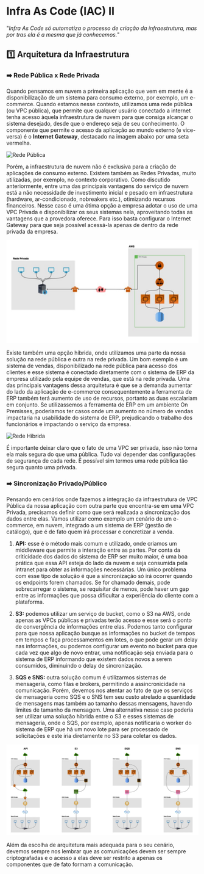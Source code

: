 # Infra As Code (IAC) II

"*Infra As Code só automatiza o processo de criação da infraestrutura, mas por tras ela é a mesma que já conhecemos.*"

## :one: Arquitetura da Infraestrutura

### :arrow_right: Rede Pública x Rede Privada

Quando pensamos em nuvem a primeira aplicação que vem em mente é a disponibilização de um sistema para consumo externo, por exemplo, um e-commerce. Quando estamos nesse contexto, utilizamos uma rede pública (ou VPC pública), que permite que qualquer usuário conectado a internet tenha acesso àquela infraestrutura de nuvem para que consiga alcançar o sistema desejado, desde que o endereço seja de seu conhecimento. O componente que permite o acesso da aplicação ao mundo externo (e vice-versa) é o **Internet Gateway**, destacado na imagem abaixo por uma seta vermelha.

![Rede Pública](Imagens/VPC%20Pública.png)

Porém, a infraestrutura de nuvem não é exclusiva para a criação de aplicações de consumo externo. Existem também as Redes Privadas, muito utilizadas, por exemplo, no contexto corporativo. Como discutido anteriormente, entre uma das principais vantagens do serviço de nuvem está a não necessidade de investimento inicial e pesado em infraestrutura (hardware, ar-condicionado, nobreakers etc.), otimizando recursos financeiros. Nesse caso é uma ótima opção a empresa adotar o uso de uma VPC Privada e disponibilizar os seus sistemas nela, aproveitando todas as vantagens que a provedora oferece. Para isso basta configurar o Internet Gateway para que seja possível acessá-la apenas de dentro da rede privada da empresa.

![Rede Privada](Imagens/VPC%20Privada.png)

Existe também uma opção híbrida, onde utilizamos uma parte da nossa solução na rede pública e outra na rede privada. Um bom exemplo é um sistema de vendas, disponibilizado na rede pública para acesso dos clientes e esse sistema é conectado diretamente com o sistema de ERP da empresa utilizado pela equipe de vendas, que está na rede privada. Uma das principais vantagens dessa arquitetura é que se a demanda aumentar do lado da aplicação de e-commerce consequentemente a ferramenta de ERP também terá aumento de uso de recursos, portanto as duas escalariam em conjunto. Se utilizassemos a ferramenta de ERP em um ambiente On Premisses, poderiamos ter casos onde um aumento no número de vendas impactaria na usabilidade do sistema de ERP, prejudicando o trabalho dos funcionários e impactando o serviço da empresa.

![Rede Híbrida](Imagens/VPC%20Híbrida.png)

É importante deixar claro que o fato de uma VPC ser privada, isso não torna ela mais segura do que uma pública. Tudo vai depender das configurações de segurança de cada rede. É possível sim termos uma rede pública tão segura quanto uma privada.

### :arrow_right: Sincronização Privado/Público

Pensando em cenários onde fazemos a integração da infraestrutura de VPC Pública da nossa aplicação com outra parte que encontra-se em uma VPC Privada, precisamos definir como que será realizada a sincronização dos dados entre elas. Vamos utilizar como exemplo um cenário de um e-commerce, em nuvem, integrado a um sistema de ERP (gestão de catálogo), que é de fato quem irá processar e concretizar a venda.

1. **API:** esse é o método mais comum e utilizado, onde criamos um middleware que permite a interação entre as partes. Por conta da criticidade dos dados do sistema de ERP ser muito maior, é uma boa prática que essa API esteja do lado da nuvem e seja consumida pela intranet para obter as informações necessárias. Um único problema com esse tipo de solução é que a sincronização só irá ocorrer quando os endpoints forem chamados. Se for chamado demais, pode sobrecarregar o sistema, se requisitar de menos, pode haver um gap entre as informações que possa dificultar a experiência do cliente com a plataforma.

2. **S3:** podemos utilizar um serviço de bucket, como o S3 na AWS, onde apenas as VPCs públicas e privadas terão acesso e esse será o ponto de convergência de informações entre elas. Podemos tanto configurar para que nossa aplicação busque as informações no bucket de tempos em tempos e faça processamentos em lotes, o que pode gerar um delay nas informações, ou podemos configurar um evento no bucket para que cada vez que algo de novo entrar, uma notificação seja enviada para o sistema de ERP informando que existem dados novos a serem consumidos, diminuindo o delay de sincronização.

3. **SQS e SNS:** outra solução comum é utilizarmos sistemas de mensageria, como filas e brokers, permitindo a assincronicidade na comunicação. Porém, devemos nos atentar ao fato de que os serviços de mensageria como SQS e o SNS tem seu custo atrelado a quantidade de mensagens mas também ao tamanho dessas mensagens, havendo limites de tamanho da mensagem. Uma alternativa nesse caso poderia ser utilizar uma solução híbrida entre o S3 e esses sistemas de mensageria, onde o SQS, por exemplo, apenas notificaria o worker do sistema de ERP que há um novo lote para ser processado de solicitações e este iria diretamente no S3 para coletar os dados.

![Sincronização Privado/Público](Imagens/Sincronização%20Privado-Público.png)

Além da escolha de arquitetura mais adequada para o seu cenário, devemos sempre nos lembrar que as comunicações devem ser sempre criptografadas e o acesso a elas deve ser restrito a apenas os componentes que de fato formam a comunicação.
